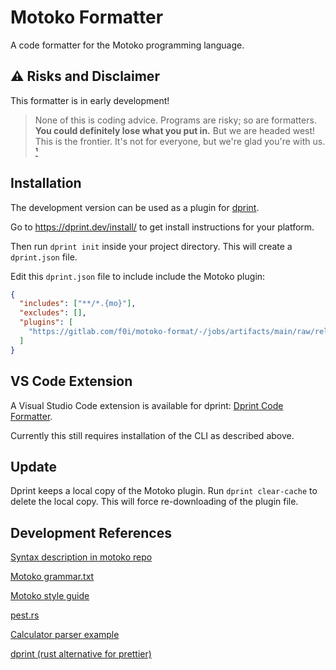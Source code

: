 # Motoko Formatter

A code formatter for the Motoko programming language.

## :warning: Risks and Disclaimer

This formatter is in early development!

> None of this is coding advice.
> Programs are risky; so are formatters.
> **You could definitely lose what you put in.**
> But we are headed west! This is the frontier.
> It's not for everyone, but we're glad you're with us.
> [¹](http://podcast.banklesshq.com/)

## Installation

The development version can be used as a plugin for [dprint](https://dprint.dev/).

Go to <https://dprint.dev/install/> to get install instructions for your platform.

Then run `dprint init` inside your project directory.
This will create a `dprint.json` file.

Edit this `dprint.json` file to include include the Motoko plugin:

```json
{
  "includes": ["**/*.{mo}"],
  "excludes": [],
  "plugins": [
    "https://gitlab.com/f0i/motoko-format/-/jobs/artifacts/main/raw/release/dprint_plugin_motoko.wasm?job=release&file=plugin.wasm"
  ]
}
```

## VS Code Extension

A Visual Studio Code extension is available for dprint:
[Dprint Code Formatter](https://marketplace.visualstudio.com/items?itemName=dprint.dprint).

Currently this still requires installation of the CLI as described above.

## Update

Dprint keeps a local copy of the Motoko plugin.
Run `dprint clear-cache` to delete the local copy.
This will force re-downloading of the plugin file.

## Development References

[Syntax description in motoko repo](https://github.com/dfinity/motoko/blob/master/doc/modules/language-guide/pages/language-manual.adoc)

[Motoko grammar.txt](https://raw.githubusercontent.com/dfinity/motoko/master/doc/modules/language-guide/examples/grammar.txt)

[Motoko style guide](https://internetcomputer.org/docs/current/developer-docs/build/languages/motoko/style/)

[pest.rs](https://pest.rs/)

[Calculator parser example](https://createlang.rs/01_calculator/ast.html)

[dprint (rust alternative for prettier)](https://dprint.dev/plugin-dev/)
